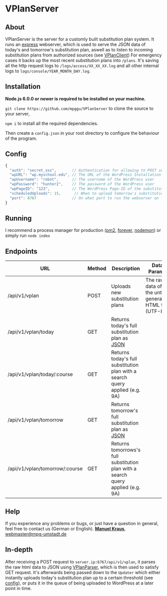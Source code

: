 # VPlanServer

## About

VPlanServer is the server for a customly built substitution plan system.
It runs an [express](http://expressjs.com/) webserver, which is used to serve the JSON data of today's and tomorrow's substitution plan,
aswell as to listen to incoming substitution plans from authorized sources (see [VPlanClient](https://github.com/mpggu/VPlanClient))
For emergency cases it backs up the most recent substitution plans into `/plans`. It's saving all the http request logs to `/logs/access/XX_XX_XX.log` and all other internal
logs to `logs/console/YEAR_MONTH_DAY.log`.

## Installation

**Node.js 6.0.0 or newer is required to be installed on your machine.**

`git clone https://github.com/mpggu/VPlanServer` to clone the source to your server,

`npm i` to install all the required dependencies.

Then create a `config.json` in your root directory to configure the behaviour of the program.

## Config

```js
{
  "auth": "secret_xxx",       // Authentication for allowing to POST substitution plans
  "wpURL": "wp.myschool.edu", // The URL of the WordPress Installation
  "wpUsername": "robot",      // The username of the WordPress user
  "wpPassword": "hunter2",    // The password of the WordPress user
  "wpPageID": "123",          // The WordPress Page-ID of the substitution plan.
  "scheduledUploads": 15,      // When to upload tomorrow's substitution plan. Accepts 0-23. 15 will upload at 15pm
  "port": 6767                // On what port to run the webserver on
}
```

## Running

I recommend a process manager for production ([pm2](https://github.com/Unitech/pm2), [forever](https://github.com/foreverjs/forever), [nodemon](https://nodemon.io/)) or simply run
`node index`

## Endpoints

| URL | Method | Description | Data Params | Headers |
| --- | ------ | ----------- | ----------- | ------- |
| /api/v1/vplan | POST | Uploads new substitution plans | The raw data of the untis generated HTML file (UTF-8) | Authorization that matches the configs secret |
| /api/v1/vplan/today | GET | Returns today's full substitution plan as [JSON](https://github.com/mpggu/VPlanParser) | | |
| /api/v1/vplan/today/:course | GET | Returns today's full substitution plan with a search query applied (e.g. 9A) | | |
| /api/v1/vplan/tomorrow | GET | Returns tomorrow's full substitution plan as [JSON](https://github.com/mpggu/VPlanParser) | | |
| /api/v1/vplan/tomorrow/:course | GET | Returns tomorrows's full substitution plan with a search query applied (e.g. 9A) | | |

## Help

If you experience any problems or bugs, or just have a question in general, feel free to contact us (German or English).
**[Manuel Kraus](https://github.com/Cynigo)**, [webmaster@mpg-umstadt.de](mailto:webmaster@mpg-umstadt.de)

## In-depth

After receiving a POST request to `server.ip:6767/api/v1/vplan`, it parses the raw html data to JSON using [VPlanParser](https://github.com/mpggu/VPlanParser),
which is then used to satisfy GET request. It's afterwards being passed down to the `Updater` which either instantly uploads today's substitution plan up
to a certain threshold (see [config](#config)), or puts it in the queue of being uploaded to WordPress at a later point in time.
